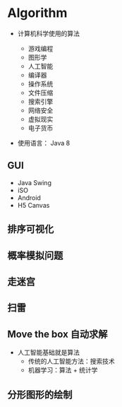 # Algorithm

- 计算机科学使用的算法
  - 游戏编程
  - 图形学
  - 人工智能
  - 编译器
  - 操作系统
  - 文件压缩
  - 搜索引擎
  - 网络安全
  - 虚拟现实
  - 电子货币

- 使用语言： Java 8

## GUI

- Java Swing
- iSO
- Android
- H5 Canvas

## 排序可视化

## 概率模拟问题

## 走迷宫

## 扫雷

## Move the box 自动求解

- 人工智能基础就是算法
  - 传统的人工智能方法：搜索技术
  - 机器学习：算法 + 统计学

## 分形图形的绘制